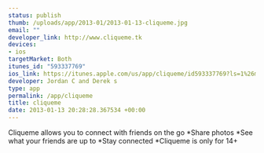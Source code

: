 ```yaml
--- 
status: publish
thumb: /uploads/app/2013-01/2013-01-13-cliqueme.jpg
email: ""
developer_link: http://www.cliqueme.tk
devices: 
- ios
targetMarket: Both
itunes_id: "593337769"
ios_link: https://itunes.apple.com/us/app/cliqueme/id593337769?ls=1%26mt=8
developer: Jordan C and Derek s
type: app
permalink: /app/cliqueme
title: cliqueme
date: 2013-01-13 20:28:28.367534 +00:00
---
```


Cliqueme allows you to connect with friends on the go
*Share photos 
*See what your friends are up to 
*Stay connected
*Cliqueme is only for 14+

